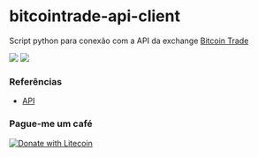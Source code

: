 # bitcointrade-api-client
Script python para conexão com a API da exchange [Bitcoin Trade](https://bitcointrade.com.br/)

![](https://img.shields.io/github/license/viniciusfm1/bitcointrade-api-client.svg)
![](https://img.shields.io/github/issues/viniciusfm1/bitcointrade-api-client.svg)

### Referências
- [API](https://apidocs.bitcointrade.com.br/)
### Pague-me um café
[![Donate with Litecoin](https://en.cryptobadges.io/badge/big/LTqYrYTC8yHvmkLSsfQ4AidLiYF593mUXZ)](https://en.cryptobadges.io/donate/LTqYrYTC8yHvmkLSsfQ4AidLiYF593mUXZ)

